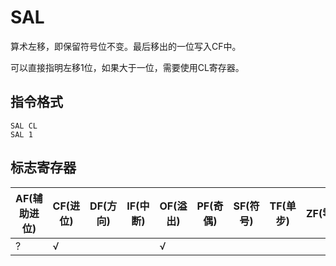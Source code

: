# SAL

算术左移，即保留符号位不变。最后移出的一位写入CF中。

可以直接指明左移1位，如果大于一位，需要使用CL寄存器。

## 指令格式
```
SAL CL
SAL 1
```

## 标志寄存器
| AF(辅助进位) | CF(进位) | DF(方向) | IF(中断) | OF(溢出) | PF(奇偶) | SF(符号) | TF(单步) | ZF(零) |
|---|---|---|---|---|---|---|---|---|
| ? | √ |  |  | √ |  |  |  | |